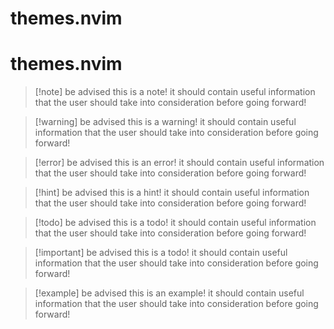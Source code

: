 # themes.nvim
# themes.nvim

> [!note] be advised
> this is a note! it should contain useful information that the user should
> take into consideration before going forward!

> [!warning] be advised
> this is a warning! it should contain useful information that the user should
> take into consideration before going forward!

> [!error] be advised
> this is an error! it should contain useful information that the user should
> take into consideration before going forward!

> [!hint] be advised
> this is a hint! it should contain useful information that the user should
> take into consideration before going forward!

> [!todo] be advised
> this is a todo! it should contain useful information that the user should
> take into consideration before going forward!

> [!important] be advised
> this is a todo! it should contain useful information that the user should
> take into consideration before going forward!

> [!example] be advised
> this is an example! it should contain useful information that the user should
> take into consideration before going forward!


